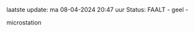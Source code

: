 laatste update: 
ma 08-04-2024 20:47   uur 
Status: FAALT - geel - 
<div class="service Y">microstation</div>